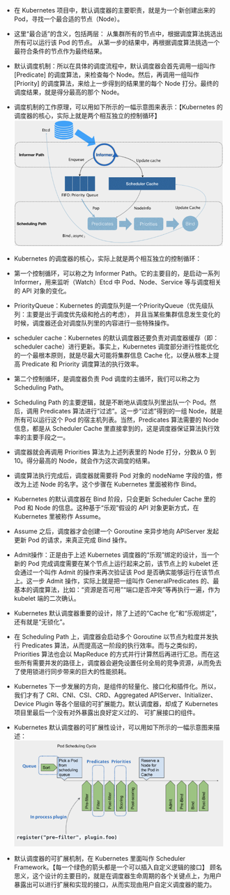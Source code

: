 - 在 Kubernetes 项目中，默认调度器的主要职责，就是为一个新创建出来的 Pod，寻找一个最合适的节点（Node）。
- 这里“最合适”的含义，包括两层：
  从集群所有的节点中，根据调度算法挑选出所有可以运行该 Pod 的节点。
  从第一步的结果中，再根据调度算法挑选一个最符合条件的节点作为最终结果。
- 默认调度机制：所以在具体的调度流程中，默认调度器会首先调用一组叫作 [Predicate] 的调度算法，来检查每个 Node。然后，再调用一组叫作
  [Priority] 的调度算法，来给上一步得到的结果里的每个 Node 打分。最终的调度结果，就是得分最高的那个 Node。
- 调度机制的工作原理，可以用如下所示的一幅示意图来表示：【Kubernetes 的调度器的核心，实际上就是两个相互独立的控制循环】
  ![img.png](img.png)

- Kubernetes 的调度器的核心，实际上就是两个相互独立的控制循环：
- 第一个控制循环，可以称之为 Informer Path。它的主要目的，是启动一系列 Informer，用来监听（Watch）Etcd 中 Pod、Node、Service
  等与调度相关的 API 对象的变化。
- PriorityQueue：Kubernetes 的调度队列是一个PriorityQueue（优先级队列：主要是出于调度优先级和抢占的考虑），
  并且当某些集群信息发生变化的时候，调度器还会对调度队列里的内容进行一些特殊操作。
- scheduler cache：Kubernetes 的默认调度器还要负责对调度器缓存（即：scheduler cache）进行更新。事实上，Kubernetes
  调度部分进行性能优化的一个最根本原则，就是尽最大可能将集群信息 Cache 化，以便从根本上提高 Predicate 和 Priority
  调度算法的执行效率。
- 第二个控制循环，是调度器负责 Pod 调度的主循环，我们可以称之为 Scheduling Path。
- Scheduling Path 的主要逻辑，就是不断地从调度队列里出队一个 Pod。然后，调用 Predicates 算法进行“过滤”。这一步“过滤”得到的一组
  Node，就是所有可以运行这个 Pod 的宿主机列表。当然，Predicates 算法需要的 Node 信息，都是从 Scheduler Cache
  里直接拿到的，这是调度器保证算法执行效率的主要手段之一。
- 调度器就会再调用 Priorities 算法为上述列表里的 Node 打分，分数从 0 到 10。得分最高的 Node，就会作为这次调度的结果。
- 调度算法执行完成后，调度器就需要将 Pod 对象的 nodeName 字段的值，修改为上述 Node 的名字。这个步骤在 Kubernetes 里面被称作
  Bind。
- Kubernetes 的默认调度器在 Bind 阶段，只会更新 Scheduler Cache 里的 Pod 和 Node 的信息。这种基于“乐观”假设的 API 对象更新方式，在
  Kubernetes 里被称作 Assume。
- Assume 之后，调度器才会创建一个 Goroutine 来异步地向 APIServer 发起更新 Pod 的请求，来真正完成 Bind 操作。
- Admit操作：正是由于上述 Kubernetes 调度器的“乐观”绑定的设计，当一个新的 Pod 完成调度需要在某个节点上运行起来之前，该节点上的
  kubelet 还会通过一个叫作 Admit 的操作来再次验证该 Pod 是否确实能够运行在该节点上。这一步 Admit 操作，实际上就是把一组叫作
  GeneralPredicates 的、最基本的调度算法，比如：“资源是否可用”“端口是否冲突”等再执行一遍，作为 kubelet 端的二次确认。

- Kubernetes 默认调度器重要的设计，除了上述的“Cache 化”和“乐观绑定”，还有就是“无锁化”。
- 在 Scheduling Path 上，调度器会启动多个 Goroutine 以节点为粒度并发执行 Predicates 算法，从而提高这一阶段的执行效率。而与之类似的，Priorities
  算法也会以 MapReduce 的方式并行计算然后再进行汇总。而在这些所有需要并发的路径上，调度器会避免设置任何全局的竞争资源，从而免去了使用锁进行同步带来的巨大的性能损耗。


- Kubernetes 下一步发展的方向，是组件的轻量化、接口化和插件化。所以，我们才有了 CRI、CNI、CSI、CRD、Aggregated
  APIServer、Initializer、Device Plugin 等各个层级的可扩展能力。默认调度器，却成了 Kubernetes 项目里最后一个没有对外暴露出良好定义过的、
  可扩展接口的组件。
- Kubernetes 默认调度器的可扩展性设计，可以用如下所示的一幅示意图来描述：
  ![img_1.png](img_1.png)
- 默认调度器的可扩展机制，在 Kubernetes 里面叫作 Scheduler Framework。【每一个绿色的箭头都是一个可以插入自定义逻辑的接口】
  顾名思义，这个设计的主要目的，就是在调度器生命周期的各个关键点上，为用户暴露出可以进行扩展和实现的接口，从而实现由用户自定义调度器的能力。
